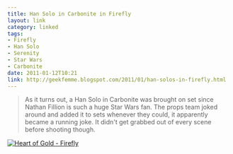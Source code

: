 ```yaml
---
title: Han Solo in Carbonite in Firefly
layout: link
category: linked
tags:
- Firefly
- Han Solo
- Serenity
- Star Wars
- Carbonite
date: 2011-01-12T10:21
link: http://geekfemme.blogspot.com/2011/01/han-solos-in-firefly.html
---
```


> As it turns out, a Han Solo in Carbonite was brought on set since Nathan Fillion is such a huge Star Wars fan.  The props team joked around and added it to sets whenever they could, it apparently became a running joke.  It didn't get grabbed out of every scene before shooting though. 

<div class="inline illustration">
	<a href="http://cdn.mylesbraithwaite.com/media/uploads/posts/2011-01-12-han-solo-in-carbonite-in-firefly/heart-of-gold-firefly-large.jpg" title="Heart of Gold - Firefly">
		<img src="http://cdn.mylesbraithwaite.com/media/uploads/posts/2011-01-12-han-solo-in-carbonite-in-firefly/heart-of-gold-firefly-small.jpg" alt="Heart of Gold - Firefly">
	</a>
</div>
